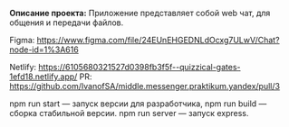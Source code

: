 **Описание проекта:**
Приложение представляет собой web чат, для общения и передачи файлов.

Figma: https://www.figma.com/file/24EUnEHGEDNLdOcxg7ULwV/Chat?node-id=1%3A616

Netlify: https://6105680321527d0398fb3f5f--quizzical-gates-1efd18.netlify.app/
PR: https://github.com/IvanofSA/middle.messenger.praktikum.yandex/pull/3

npm run start — запуск версии для разработчика,
npm run build — сборка стабильной версии.
npm run server — запуск express.
